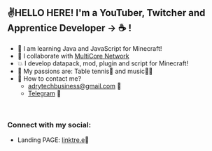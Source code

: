 ## ✌️HELLO HERE! I'm a YouTuber, Twitcher and Apprentice Developer -> ☕ !
- 🌱 I am learning Java and JavaScript for Minecraft!
- 👯 I collaborate with [MultiCore Network]
- 💥 I develop datapack, mod, plugin and script for Minecraft!
- 📜 My passions are: Table tennis🏓 and music🎹🎷
- 💬 How to contact me?
  - adrytechbusiness@gmail.com 📗
  - [Telegram] 📕

<br />

### Connect with my social:

- Landing PAGE: [linktre.e]📘

<br />
<br />

[linktre.e]: https://linktr.ee/adrytech
[telegram]: https://t.me/AdryTechYT
[MultiCore Network]: https://github.com/MultiCoreNetwork

